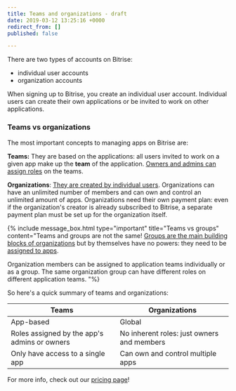 ```yaml
---
title: Teams and organizations - draft
date: 2019-03-12 13:25:16 +0000
redirect_from: []
published: false

---
```

There are two types of accounts on Bitrise:

* individual user accounts
* organization accounts

When signing up to Bitrise, you create an individual user account. Individual users can create their own applications or be invited to work on other applications. 

### Teams vs organizations

The most important concepts to managing apps on Bitrise are:

**Teams:** They are based on the applications: all users invited to work on a given app make up the **team** of the application. [Owners and admins can assign roles](user-roles-on-app-teams/) on the teams. 

**Organizations**: [They are created by individual users](/team-management/organizations/creating-org/). Organizations can have an unlimited number of members and can own and control an unlimited amount of apps. Organizations need their own payment plan: even if the organization's creator is already subscribed to Bitrise, a separate payment plan must be set up for the organization itself.

{% include message_box.html type="important" title="Teams vs groups" content="Teams and groups are not the same! [Groups are the main building blocks of organizations](/team-management/organizations/members-organizations/) but by themselves have no powers: they need to be [assigned to apps](/team-management/organizations/managing-apps/#assigning-groups-to-apps). 

Organization members can be assigned to application teams individually or as a group. The same organization group can have different roles on different application teams. "%} 

So here's a quick summary of teams and organizations:

| Teams | Organizations |
| --- | --- |
| App-based | Global |
| Roles assigned by the app's admins or owners | No inherent roles: just owners and members |
| Only have access to a single app | Can own and control multiple apps |

For more info, check out our [pricing page](https://bitrise.io/pricing/)!